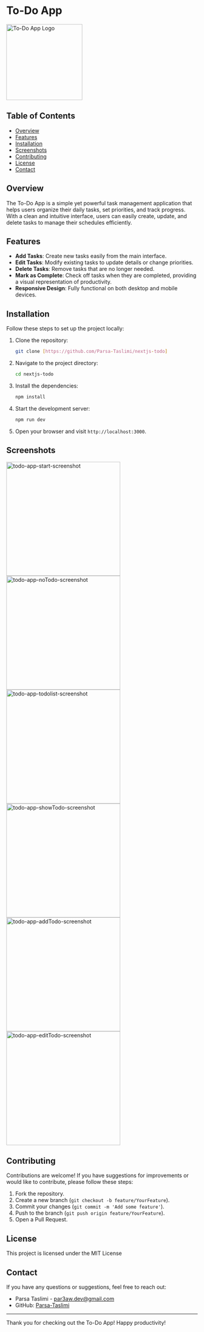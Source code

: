 # To-Do App  

<img src="/public/svg/reshot-icon-to-do-list-and-calendar.svg" alt="To-Do App Logo" width="200" height="200" border-radius="5px" /> 

## Table of Contents  

- [Overview](#overview)  
- [Features](#features)  
- [Installation](#installation)  
- [Screenshots](#screenshots)  
- [Contributing](#contributing)  
- [License](#license)  
- [Contact](#contact)  

## Overview  

The To-Do App is a simple yet powerful task management application that helps users organize their daily tasks, set priorities, and track progress. With a clean and intuitive interface, users can easily create, update, and delete tasks to manage their schedules efficiently.  

## Features  

- **Add Tasks**: Create new tasks easily from the main interface.  
- **Edit Tasks**: Modify existing tasks to update details or change priorities.  
- **Delete Tasks**: Remove tasks that are no longer needed.  
- **Mark as Complete**: Check off tasks when they are completed, providing a visual representation of productivity. 
- **Responsive Design**: Fully functional on both desktop and mobile devices.  

## Installation  

Follow these steps to set up the project locally:  

1. Clone the repository:  
    ```bash  
    git clone [https://github.com/Parsa-Taslimi/nextjs-todo]  
    ```  

2. Navigate to the project directory:  
    ```bash  
    cd nextjs-todo  
    ```  

3. Install the dependencies:  
    ```bash  
    npm install  
    ```  

4. Start the development server:  
    ```bash  
    npm run dev  
    ```  

5. Open your browser and visit `http://localhost:3000`.  

## Screenshots  

<img src="/public/images/screenshots/todo-app-start.png" alt="todo-app-start-screenshot" width="300" />
<img src="/public/images/screenshots/todo-app-noTodo.png" alt="todo-app-noTodo-screenshot" width="300" />
<img src="/public/images/screenshots/todo-app-todolist.png" alt="todo-app-todolist-screenshot" width="300" />
<img src="/public/images/screenshots/todo-app-showTodo.png" alt="todo-app-showTodo-screenshot" width="300" />
<img src="/public/images/screenshots/todo-app-addTodo.png" alt="todo-app-addTodo-screenshot" width="300" />
<img src="/public/images/screenshots/todo-app-editTodo.png" alt="todo-app-editTodo-screenshot" width="300" />

## Contributing  

Contributions are welcome! If you have suggestions for improvements or would like to contribute, please follow these steps:  

1. Fork the repository.  
2. Create a new branch (`git checkout -b feature/YourFeature`).  
3. Commit your changes (`git commit -m 'Add some feature'`).  
4. Push to the branch (`git push origin feature/YourFeature`).  
5. Open a Pull Request.  

## License  

This project is licensed under the MIT License   

## Contact  

If you have any questions or suggestions, feel free to reach out:  

- Parsa Taslimi - [par3aw.dev@gmail.com](mailto:par3aw.dev@gmail.com)  
- GitHub: [Parsa-Taslimi](https://github.com/Parsa-Taslimi)  

---  

Thank you for checking out the To-Do App! Happy productivity!
